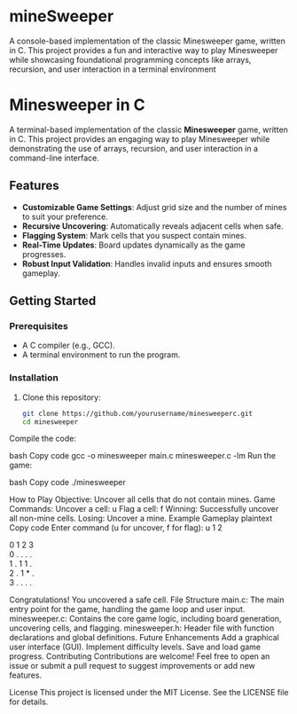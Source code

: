 # mineSweeper
A console-based implementation of the classic Minesweeper game, written in C. This project provides a fun and interactive way to play Minesweeper while showcasing foundational programming concepts like arrays, recursion, and user interaction in a terminal environment

# Minesweeper in C

A terminal-based implementation of the classic **Minesweeper** game, written in C. This project provides an engaging way to play Minesweeper while demonstrating the use of arrays, recursion, and user interaction in a command-line interface.

## Features

- **Customizable Game Settings**: Adjust grid size and the number of mines to suit your preference.
- **Recursive Uncovering**: Automatically reveals adjacent cells when safe.
- **Flagging System**: Mark cells that you suspect contain mines.
- **Real-Time Updates**: Board updates dynamically as the game progresses.
- **Robust Input Validation**: Handles invalid inputs and ensures smooth gameplay.

## Getting Started

### Prerequisites

- A C compiler (e.g., GCC).
- A terminal environment to run the program.

### Installation

1. Clone this repository:
   ```bash
   git clone https://github.com/yourusername/minesweeperc.git
   cd minesweeper
Compile the code:

bash
Copy code
gcc -o minesweeper main.c minesweeper.c -lm
Run the game:

bash
Copy code
./minesweeper

How to Play
Objective: Uncover all cells that do not contain mines.
Game Commands:
Uncover a cell: u <row> <col>
Flag a cell: f <row> <col>
Winning: Successfully uncover all non-mine cells.
Losing: Uncover a mine.
Example Gameplay
plaintext
Copy code
Enter command (u for uncover, f for flag): u 1 2

   0  1  2  3  
0  .  .  .  .  
1  .  1  1  .  
2  .  1  *  .  
3  .  .  .  .  

Congratulations! You uncovered a safe cell.
File Structure
main.c: The main entry point for the game, handling the game loop and user input.
minesweeper.c: Contains the core game logic, including board generation, uncovering cells, and flagging.
minesweeper.h: Header file with function declarations and global definitions.
Future Enhancements
Add a graphical user interface (GUI).
Implement difficulty levels.
Save and load game progress.
Contributing
Contributions are welcome! Feel free to open an issue or submit a pull request to suggest improvements or add new features.

License
This project is licensed under the MIT License. See the LICENSE file for details.

